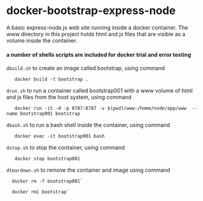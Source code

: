 # docker-bootstrap-express-node
A basic express-node.js web site running inside a docker container. The www directory in this project holds html and js files that are visible as a volume inside the container.

#### a number of shells scripts are included for docker trial and error testing
   `dbuild.sh` to create an image called bootstrap, using command
      
       docker build -t bootstrap .  

   `drun.sh`  to run a container called bootstrap001 with a www volume of html and js files from the host system, using command 
      
       docker run -it -d -p 8787:8787 -v $(pwd)/www:/home/node/app/www  --name bootstrap001 bootstrap
   
   `dbash.sh` to run a bash shell inside the container, using command 
   
       docker exec -it bootstrap001 bash 
   
   `dstop.sh`  to stop the container, using command 
   
       docker stop bootstrap001 

  `dteardown.sh` to remove the container and image using command 

      docker rm -f bootstrap001`
     
      docker rmi bootstrap`
   


